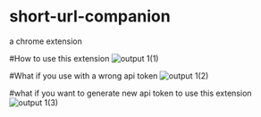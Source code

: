 # short-url-companion
a chrome extension 

#How to use this extension
![output 1(1)](https://user-images.githubusercontent.com/83909096/186131416-354f7640-fbaa-4c98-b116-03502c529fa2.gif)





#What if you use with a wrong api token
![output 1(2)](https://user-images.githubusercontent.com/83909096/186132078-1883b3c5-183f-4346-876d-a0cd2f3dc873.gif)




#what if you want to generate new api token to use this extension
![output 1(3)](https://user-images.githubusercontent.com/83909096/186132094-485e3473-cd29-4d3e-bea5-67a8fc041c47.gif)
